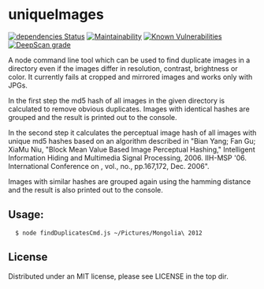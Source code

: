 uniqueImages
============

[![dependencies Status](https://david-dm.org/kyusu/uniqueImages/status.svg)](https://david-dm.org/kyusu/uniqueImages)
[![Maintainability](https://api.codeclimate.com/v1/badges/a136817bd50bf9e58a57/maintainability)](https://codeclimate.com/github/kyusu/uniqueImages/maintainability)
[![Known Vulnerabilities](https://snyk.io/test/github/kyusu/uniqueImages/badge.svg?targetFile=package.json)](https://snyk.io/test/github/kyusu/uniqueImages?targetFile=package.json)
[![DeepScan grade](https://deepscan.io/api/teams/10488/projects/13338/branches/220804/badge/grade.svg)](https://deepscan.io/dashboard#view=project&tid=10488&pid=13338&bid=220804)


A node command line tool which can be used to find duplicate images in a directory even if the images differ in
resolution, contrast, brightness or color. It currently fails at cropped and mirrored images and works only with JPGs.

In the first step the md5 hash of all images in the given directory is calculated to remove obvious duplicates. Images
with identical hashes are grouped and the result is printed out to the console.

In the second step it calculates the perceptual image hash of all images with unique md5 hashes based on an algorithm
described in "Bian Yang; Fan Gu; XiaMu Niu, "Block Mean Value Based Image Perceptual Hashing," Intelligent Information
Hiding and Multimedia Signal Processing, 2006. IIH-MSP '06. International Conference on , vol., no., pp.167,172, Dec.
2006".

Images with similar hashes are grouped again using the hamming distance and the result is also printed out to the
console.

Usage:
-----

```
  $ node findDuplicatesCmd.js ~/Pictures/Mongolia\ 2012
```

License
-------

Distributed under an MIT license, please see LICENSE in the top dir.
